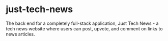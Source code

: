 # just-tech-news
The back end for a completely full-stack application, Just Tech News - a tech news website where users can post, upvote, and comment on links to news articles. 
